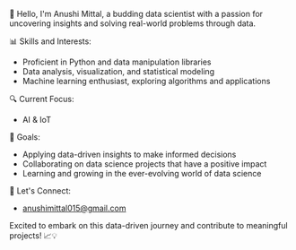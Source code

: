 👋 Hello, I'm Anushi Mittal, a budding data scientist with a passion for uncovering insights and solving real-world problems through data.

📊 Skills and Interests:
- Proficient in Python and data manipulation libraries
- Data analysis, visualization, and statistical modeling
- Machine learning enthusiast, exploring algorithms and applications

🔍 Current Focus:
- AI & IoT
  
🚀 Goals:
- Applying data-driven insights to make informed decisions
- Collaborating on data science projects that have a positive impact
- Learning and growing in the ever-evolving world of data science

🔗 Let's Connect:
- anushimittal015@gmail.com

Excited to embark on this data-driven journey and contribute to meaningful projects! 📈💡


<!---
Mittal-99/Mittal-99 is a ✨ special ✨ repository because its `README.md` (this file) appears on your GitHub profile.
You can click the Preview link to take a look at your changes.
--->
